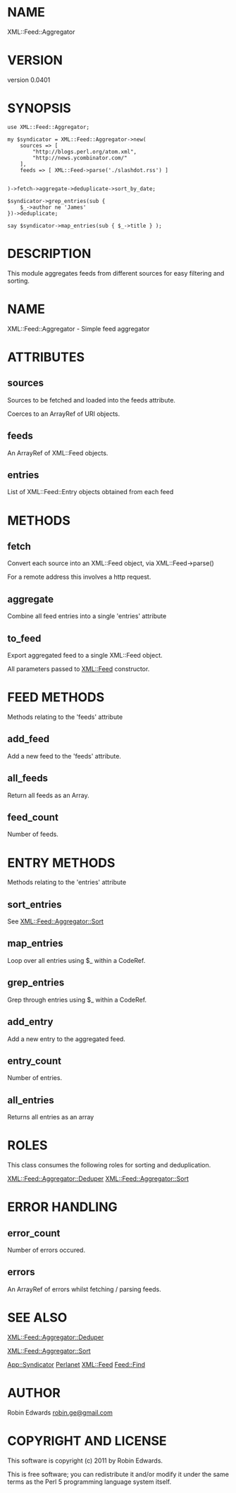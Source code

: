 # NAME

XML::Feed::Aggregator

# VERSION

version 0.0401

# SYNOPSIS

    use XML::Feed::Aggregator;

    my $syndicator = XML::Feed::Aggregator->new(
        sources => [
            "http://blogs.perl.org/atom.xml",
            "http://news.ycombinator.com/"
        ],
        feeds => [ XML::Feed->parse('./slashdot.rss') ]
    

    )->fetch->aggregate->deduplicate->sort_by_date;

    $syndicator->grep_entries(sub {
        $_->author ne 'James'
    })->deduplicate;

    say $syndicator->map_entries(sub { $_->title } );

# DESCRIPTION

This module aggregates feeds from different sources for easy filtering and sorting.

# NAME

XML::Feed::Aggregator - Simple feed aggregator

# ATTRIBUTES

## sources

Sources to be fetched and loaded into the feeds attribute.

Coerces to an ArrayRef of URI objects.

## feeds

An ArrayRef of XML::Feed objects.

## entries

List of XML::Feed::Entry objects obtained from each feed

# METHODS

## fetch

Convert each source into an XML::Feed object, via XML::Feed->parse()

For a remote address this involves a http request.

## aggregate

Combine all feed entries into a single 'entries' attribute

## to_feed

Export aggregated feed to a single XML::Feed object. 

All parameters passed to [XML::Feed](http://search.cpan.org/perldoc?XML::Feed) constructor.

# FEED METHODS

Methods relating to the 'feeds' attribute

## add_feed

Add a new feed to the 'feeds' attribute.

## all_feeds

Return all feeds as an Array.

## feed_count

Number of feeds.

# ENTRY METHODS

Methods relating to the 'entries' attribute

## sort_entries

See [XML::Feed::Aggregator::Sort](http://search.cpan.org/perldoc?XML::Feed::Aggregator::Sort)

## map_entries

Loop over all entries using $_ within a CodeRef.

## grep_entries

Grep through entries using $_ within a CodeRef.

## add_entry

Add a new entry to the aggregated feed.

## entry_count

Number of entries.

## all_entries

Returns all entries as an array

# ROLES

This class consumes the following roles for sorting and deduplication.

[XML::Feed::Aggregator::Deduper](http://search.cpan.org/perldoc?XML::Feed::Aggregator::Deduper)
[XML::Feed::Aggregator::Sort](http://search.cpan.org/perldoc?XML::Feed::Aggregator::Sort)

# ERROR HANDLING

## error_count

Number of errors occured.

## errors

An ArrayRef of errors whilst fetching / parsing feeds.

# SEE ALSO

[XML::Feed::Aggregator::Deduper](http://search.cpan.org/perldoc?XML::Feed::Aggregator::Deduper)

[XML::Feed::Aggregator::Sort](http://search.cpan.org/perldoc?XML::Feed::Aggregator::Sort)

[App::Syndicator](http://search.cpan.org/perldoc?App::Syndicator) [Perlanet](http://search.cpan.org/perldoc?Perlanet) [XML::Feed](http://search.cpan.org/perldoc?XML::Feed) [Feed::Find](http://search.cpan.org/perldoc?Feed::Find)

# AUTHOR

Robin Edwards <robin.ge@gmail.com>

# COPYRIGHT AND LICENSE

This software is copyright (c) 2011 by Robin Edwards.

This is free software; you can redistribute it and/or modify it under
the same terms as the Perl 5 programming language system itself.